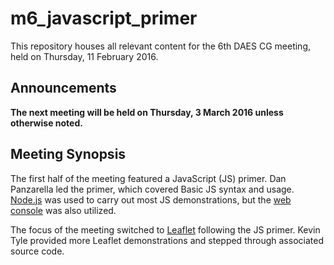 m6_javascript_primer
====================

This repository houses all relevant content for the 6th DAES CG meeting, held
on Thursday, 11 February 2016.

Announcements
-------------
**The next meeting will be held on Thursday, 3 March 2016 unless otherwise
noted.**

Meeting Synopsis
----------------
The first half of the meeting featured a JavaScript (JS) primer. Dan Panzarella
led the primer, which covered Basic JS syntax and usage. [Node.js](https://nodejs.org)
was used to carry out most JS demonstrations, but the [web console](https://developer.mozilla.org/en-US/docs/Tools/Web_Console)
was also utilized.

The focus of the meeting switched to [Leaflet](http://leafletjs.com) following
the JS primer. Kevin Tyle provided more Leaflet demonstrations and stepped through
associated source code.
